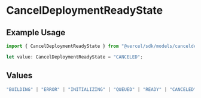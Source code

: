 # CancelDeploymentReadyState

## Example Usage

```typescript
import { CancelDeploymentReadyState } from "@vercel/sdk/models/canceldeploymentop.js";

let value: CancelDeploymentReadyState = "CANCELED";
```

## Values

```typescript
"BUILDING" | "ERROR" | "INITIALIZING" | "QUEUED" | "READY" | "CANCELED"
```